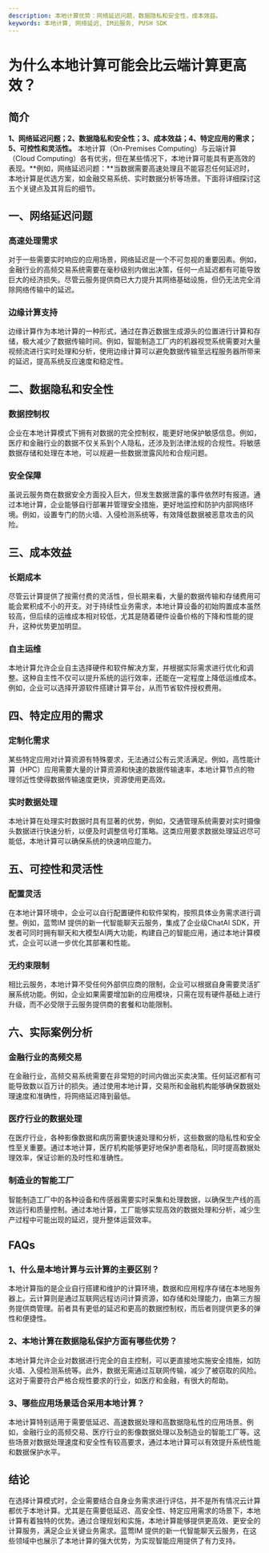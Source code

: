 ```yaml
---
description: 本地计算优势：网络延迟问题，数据隐私和安全性，成本效益。
keywords: 本地计算, 网络延迟, IM云服务, PUSH SDK
---
```

# 为什么本地计算可能会比云端计算更高效？

## 简介

**1、网络延迟问题；2、数据隐私和安全性；3、成本效益；4、特定应用的需求；5、可控性和灵活性。** 本地计算（On-Premises Computing）与云端计算（Cloud Computing）各有优劣，但在某些情况下，本地计算可能具有更高效的表现。**例如，网络延迟问题：**当数据需要高速处理且不能容忍任何延迟时，本地计算是优选方案，如金融交易系统、实时数据分析等场景。下面将详细探讨这五个关键点及其背后的细节。

## 一、网络延迟问题

### 高速处理需求

对于一些需要实时响应的应用场景，网络延迟是一个不可忽视的重要因素。例如，金融行业的高频交易系统需要在毫秒级别内做出决策，任何一点延迟都有可能导致巨大的经济损失。尽管云服务提供商已大力提升其网络基础设施，但仍无法完全消除网络传输中的延迟。

### 边缘计算支持

边缘计算作为本地计算的一种形式，通过在靠近数据生成源头的位置进行计算和存储，极大减少了数据传输时间。例如，智能制造工厂内的机器视觉系统需要对大量视频流进行实时处理和分析，使用边缘计算可以避免数据传输至远程服务器所带来的延迟，提高系统反应速度和稳定性。

## 二、数据隐私和安全性

### 数据控制权

企业在本地计算模式下拥有对数据的完全控制权，能更好地保护敏感信息。例如，医疗和金融行业的数据不仅关系到个人隐私，还涉及到法律法规的合规性。将敏感数据存储和处理在本地，可以规避一些数据泄露风险和合规问题。

### 安全保障

虽说云服务商在数据安全方面投入巨大，但发生数据泄露的事件依然时有报道。通过本地计算，企业能够自行部署并管理安全措施，更好地监控和防护内部网络环境。例如，设置专门的防火墙、入侵检测系统等，有效降低数据被恶意攻击的风险。

## 三、成本效益

### 长期成本

尽管云计算提供了按需付费的灵活性，但长期来看，大量的数据传输和存储费用可能会累积成不小的开支。对于持续性业务需求，本地计算设备的初始购置成本虽然较高，但后续的运维成本相对较低，尤其是随着硬件设备价格的下降和性能的提升，这种优势更加明显。

### 自主运维

本地计算允许企业自主选择硬件和软件解决方案，并根据实际需求进行优化和调整。这种自主性不仅可以提升系统的运行效率，还能在一定程度上降低运维成本。例如，企业可以选择开源软件搭建计算平台，从而节省软件授权费用。

## 四、特定应用的需求

### 定制化需求

某些特定应用对计算资源有特殊要求，无法通过公有云灵活满足。例如，高性能计算（HPC）应用需要大量的计算资源和快速的数据传输速率，本地计算节点的物理邻近性使得数据传输速度更快，资源使用更高效。

### 实时数据处理

本地计算在处理实时数据时具有显著的优势，例如，交通管理系统需要对实时摄像头数据进行快速分析，以便及时调整信号灯策略。这类应用要求数据处理延迟尽可能低，本地计算可以确保系统的快速响应能力。

## 五、可控性和灵活性

### 配置灵活

在本地计算环境中，企业可以自行配置硬件和软件架构，按照具体业务需求进行调整。例如，蓝莺IM 提供的新一代智能聊天云服务，集成了企业级ChatAI SDK，开发者可同时拥有聊天和大模型AI两大功能，构建自己的智能应用，通过本地计算模式，企业可以进一步优化其部署和性能。

### 无约束限制

相比云服务，本地计算不受任何外部供应商的限制，企业可以根据自身需要灵活扩展系统功能。例如，企业如果需要增加新的应用模块，只需在现有硬件基础上进行升级，而不必受限于云服务提供商的套餐和功能限制。

## 六、实际案例分析

### 金融行业的高频交易

在金融行业，高频交易系统需要在非常短的时间内做出买卖决策。任何延迟都有可能导致数以百万计的损失。通过使用本地计算，交易所和金融机构能够确保数据处理速度和准确性，将网络延迟降到最低。

### 医疗行业的数据处理

在医疗行业，各种影像数据和病历需要快速处理和分析，这些数据的隐私性和安全性至关重要。通过本地计算，医疗机构能够更好地保护患者隐私，同时提高数据处理效率，保证诊断的及时性和准确性。

### 制造业的智能工厂

智能制造工厂中的各种设备和传感器需要实时采集和处理数据，以确保生产线的高效运行和质量控制。通过本地计算，工厂能够实现高效的数据处理和分析，减少生产过程中可能出现的延迟，提升整体运营效率。

## FAQs

### **1、什么是本地计算与云计算的主要区别？**

本地计算指的是企业自行搭建和维护的计算环境，数据和应用程序存储在本地服务器上。云计算则是通过互联网远程访问计算资源，如存储和处理能力，由第三方服务提供商管理。前者具有更低的延迟和更高的数据控制权，而后者则提供更多的弹性和便捷性。

### **2、本地计算在数据隐私保护方面有哪些优势？**

本地计算允许企业对数据进行完全的自主控制，可以更直接地实施安全措施，如防火墙、入侵检测系统等。此外，数据无需通过互联网传输，减少了被窃取的风险。这对于需要符合严格合规性要求的行业，如医疗和金融，有很大的帮助。

### **3、哪些应用场景适合采用本地计算？**

本地计算特别适用于需要低延迟、高速数据处理和高数据隐私性的应用场景。例如，金融行业的高频交易、医疗行业的影像数据处理以及制造业的智能工厂等。这些场景对数据处理速度和安全性有较高要求，通过本地计算可以有效提升系统性能和数据保护水平。

## 结论

在选择计算模式时，企业需要结合自身业务需求进行评估，并不是所有情况云计算都优于本地计算。尤其是在需要低延迟、高安全性、特定应用需求的场景下，本地计算有着独特的优势。通过合理规划和实施，本地计算能够提供更高效、更安全的计算服务，满足企业关键业务需求。蓝莺IM 提供的新一代智能聊天云服务，在这些领域中也展示了本地计算的强大优势，为实现智能应用提供了有力支持。
